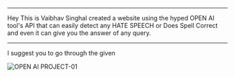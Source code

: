 __________________________________________________________________________________________________________________________________________________________________________________________________________________________________________________________________________________________________________________________________________________
Hey 
This is Vaibhav Singhal created a website using the hyped OPEN AI tool's API that can easily detect any HATE SPEECH or Does Spell Correct and even it can give you the answer of any query.
__________________________________________________________________________________________________________________________________________________________________________________________________________________________________________________________________________________________________________________________________________________
I suggest you to go through the given


![OPEN AI PROJECT-01](https://user-images.githubusercontent.com/90049368/219861795-70a29f55-7c97-458c-83c0-c513ade58b95.png)
